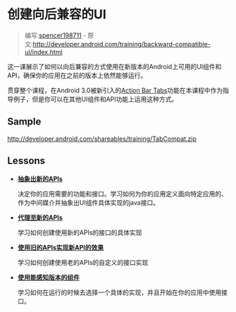 # 创建向后兼容的UI

> 编写:[spencer198711](https://github.com/spencer198711) - 原文:<http://developer.android.com/training/backward-compatible-ui/index.html>

这一课展示了如何以向后兼容的方式使用在新版本的Android上可用的UI组件和API，确保你的应用在之前的版本上依然能够运行。

贯穿整个课程，在Android 3.0被新引入的[Action Bar Tabs](http://developer.android.com/guide/topics/ui/actionbar.html#Tabs)功能在本课程中作为指导例子，但是你可以在其他UI组件和API功能上运用这种方式。

## Sample

<http://developer.android.com/shareables/training/TabCompat.zip>

## Lessons

* [**抽象出新的APIs**](abstract.html)

	决定你的应用需要的功能和接口。学习如何为你的应用定义面向特定应用的、作为中间媒介并抽象出UI组件具体实现的java接口。


* [**代理至新的APIs**](new-impl.html)

	学习如何创建使用新的APIs的接口的具体实现


* [**使用旧的APIs实现新API的效果**](old-impl.html)

	学习如何创建使用老的APIs的自定义的接口实现


* [**使用能感知版本的组件**](using-component.html)

	学习如何在运行的时候去选择一个具体的实现，并且开始在你的应用中使用接口。
